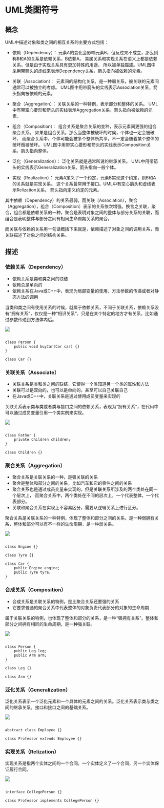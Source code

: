# UML类图符号

## 概念

UML中描述对象和类之间的相互关系的主要方式包括：

* 依赖（Dependency）：
  元素A的变化会影响元素B，但反过来不成立，那么则称B和A的关系是依赖关系，B依赖A。
  类属关系和实现关系在语义上都是依赖关系，但是由于实现关系具有更加特殊的用途，
  所以被单独描述。UML图中采用带箭头的虚线来表示Dependency关系，箭头指向被依赖的元素。

* 关联（Association）：
  元素间的结构化关系，是一种弱关系，被关联的元素间通常可以被独立的考虑。
  UML图中用带箭头的实线表示Association关系，箭头指向被依赖的元素。

* 聚合（Aggregation）：
  关联关系的一种特例，表示部分和整体的关系。
  UML中有带空心菱形和箭头的实线表示Aggregation关系，箭头指向被依赖的元素。

* 组合（Composition）：
  组合关系是聚合关系的变种，表示元素间更强的组合聚合关系。
  如果是组合关系，那么当整体被破坏的时候，个体也一定会被破坏，
  而聚合关系中，个体可能会被多个整体所共享，不一定会随着某个整体的破坏而被破坏。
  UML图中用带实心菱形和箭头的实线表示Composition关系，箭头指向整体。

* 泛化（Generalization）：
  泛化关系就是通常所说的继承关系。
  UML中用带箭头的实线表示Generalization关系，箭头指向一般个体。

* 实现（Realization）：
  元素A定义了一个约定，元素B实现这个约定，则B和A的关系就是实现关系。
  这个关系最常用于接口。UML中有空心箭头和虚线表示Relization关系，
  箭头指向定义约定的元素。

其中依赖（Dependency）的关系最弱，而关联（Association），聚合（Aggregation），组合（Composition）表示的关系依次增强。换言之关联，聚合，组合都是依赖关系的一种，聚合是表明对象之间的整体与部分关系的关联，而组合是表明整体与部分之间有相同生命周期关系的聚合。

而关联与依赖的关系用一句话概括下来就是，依赖描述了对象之间的调用关系，而关联描述了对象之间的结构关系。

## 描述

### 依赖关系（Dependency）

* 依赖关系是类和类之间的联结
* 依赖总是单向的
* 依赖关系在Java或C++中，表现为局部变量的使用、方法参数的传递或者对静态方法的调用

当类和类之间有使用关系的时候，就属于依赖关系，不同于关联关系，依赖关系没有“拥有关系”，仅仅是一种“相识关系”，只是在某个特定的地方才有关系，比如通过参数传递到方法体内后。

![](./image/dependency.png)

~~~

class Person {
    public void buyCar(Car car) {}
}

class Car {}

~~~

### 关联关系（Associate）

* 关联关系是类和类之间的联结，它使得一个类知道另一个类的属性和方法
* 关联可以是双向的，也可以是单向的，甚至可以自己关联自己
* 在Java或C++中，关联关系是通过使用成员变量来实现的

关联关系表示类与类或者类与接口之间的依赖关系，表现为“拥有关系”，在代码中可以通过成员变量引用一个类实例来实现。

![](./image/associate.png)

~~~

class Father {
    private Children children;
}

class Children {}

~~~

### 聚合关系（Aggregation）

* 聚合关系是关联关系的一种，是强关联的关系
* 聚合是整体和部分之间的关系，比如汽车和它的零件之间的关系
* 聚合关系也是通过成员变量来实现的，但是关联关系所涉及的两个类处在同一个层次上，
  而聚合关系中，两个类处在不同的层次上，一个代表整体，一个代表部分。
* 关联和聚合关系在实现上不容易区分，需要从逻辑关系上进行区分。

聚合关系是关联关系的一种特例，体现了整体和部分之间的关系，是一种弱拥有关系，整体和部分可以有不一样的生命周期，是一种弱关系。

![](./image/aggregation.png)

~~~

class Engine {}

class Tyre {}

class Car {
    public Engine engine;
    public Tyre tyre;
}

~~~

### 合成关系（Composition）

* 合成关系是关联关系的特例，是比聚合关系还要强的关系
* 它要求普通的聚合关系中代表整体的对象负责代表部分的对象的生命周期

属于关联关系的特例，也体现了整体和部分的关系，是一种“强拥有关系”。整体和部分之间拥有相同的生命周期，是一种强关联。

![](./image/composition.png)

~~~

class Person {
    public Leg leg;
    public Arm arm;
}

class Leg {}

class Arm {}

~~~

### 泛化关系（Generalization）

泛化关系表示一个泛化元素和一个具体的元素之间的关系。泛化关系表示类与类之间的继承关系，接口和接口之间的基础关系。

![](./image/generalization.png)

~~~

abstract class Employee {}

class Professor extends Employee {}

~~~

### 实现关系（Relization）

实现关系是指两个实体之间的一个合同，一个实体定义了一个合同，另一个实体保证履行合同。

![](./image/relization.png)

~~~

interface CollegePerson {}

class Professor implements CollegePerson {}

~~~
